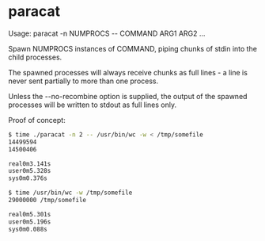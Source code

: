 
paracat
=======

Usage: paracat -n NUMPROCS -- COMMAND ARG1 ARG2 ...


Spawn NUMPROCS instances of COMMAND, piping chunks of stdin into the
child processes.

The spawned processes will always receive chunks as full lines - a
line is never sent partially to more than one process.

Unless the --no-recombine option is supplied, the output of the
spawned processes will be written to stdout as full lines only.


Proof of concept:

```sh
$ time ./paracat -n 2 -- /usr/bin/wc -w < /tmp/somefile
14499594
14500406

real0m3.141s
user0m5.328s
sys0m0.376s

$ time /usr/bin/wc -w /tmp/somefile
29000000 /tmp/somefile

real0m5.301s
user0m5.196s
sys0m0.088s
```

